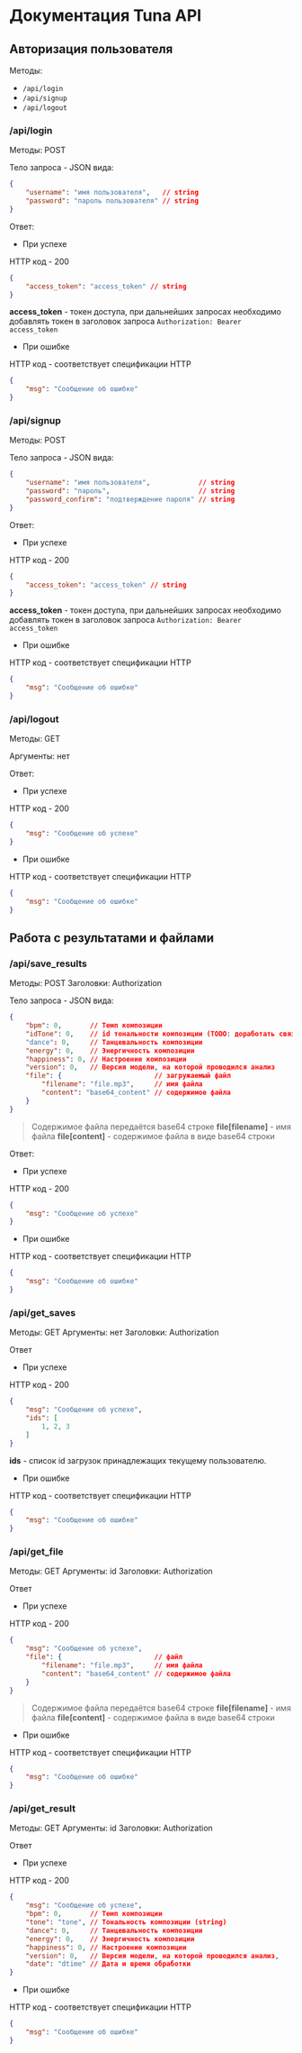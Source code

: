 # Документация Tuna API

## Авторизация пользователя

Методы:

- `/api/login`
- `/api/signup`
- `/api/logout`

### /api/login

Методы: POST

Тело запроса - JSON вида:

```json
{
    "username": "имя пользователя",   // string
    "password": "пароль пользователя" // string
}
```

Ответ:

- При успехе

HTTP код - 200

```json
{
    "access_token": "access_token" // string
}
```

**access_token** - токен доступа, при дальнейших запросах необходимо добавлять токен в заголовок запроса `Authorization: Bearer access_token`

- При ошибке

HTTP код - соответствует спецификации HTTP

```json
{
    "msg": "Сообщение об ошибке"
}
```

### /api/signup

Методы: POST

Тело запроса - JSON вида:

```json
{
    "username": "имя пользователя",            // string
    "password": "пароль",                      // string
    "password_confirm": "подтверждение пароля" // string
}
```

Ответ:

- При успехе

HTTP код - 200

```json
{
    "access_token": "access_token" // string
}
```

**access_token** - токен доступа, при дальнейших запросах необходимо добавлять токен в заголовок запроса `Authorization: Bearer access_token`

- При ошибке

HTTP код - соответствует спецификации HTTP

```json
{
    "msg": "Сообщение об ошибке"
}
```

### /api/logout

Методы: GET

Аргументы: нет

Ответ:

- При успехе

HTTP код - 200

```json
{
    "msg": "Сообщение об успехе"
}
```

- При ошибке

HTTP код - соответствует спецификации HTTP

```json
{
    "msg": "Сообщение об ошибке"
}
```

## Работа с результатами и файлами

### /api/save_results

Методы: POST
Заголовки: Authorization

Тело запроса - JSON вида:

```json
{
    "bpm": 0,       // Темп композиции
    "idTone": 0,    // id тональности композиции (TODO: доработать связь с тональностью)
    "dance": 0,     // Танцевальность композиции
    "energy": 0,    // Энергичность композиции 
    "happiness": 0, // Настроение композиции
    "version": 0,   // Версия модели, на которой проводился анализ
    "file": {                       // загружаемый файл
        "filename": "file.mp3",     // имя файла
        "content": "base64_content" // содержимое файла
    }
}
```

> Содержимое файла передаётся base64 строке
> **file[filename]** - имя файла
> **file[content]** - содержимое файла в виде base64 строки

Ответ:

- При успехе

HTTP код - 200

```json
{
    "msg": "Сообщение об успехе"
}
```

- При ошибке

HTTP код - соответствует спецификации HTTP

```json
{
    "msg": "Сообщение об ошибке"
}
```

### /api/get_saves

Методы: GET
Аргументы: нет
Заголовки: Authorization

Ответ

- При успехе

HTTP код - 200

```json
{
    "msg": "Сообщение об успехе",
    "ids": [
        1, 2, 3
    ]
}
```

**ids** - список id загрузок принадлежащих текущему пользователю.

- При ошибке

HTTP код - соответствует спецификации HTTP

```json
{
    "msg": "Сообщение об ошибке"
}
```

### /api/get_file

Методы: GET
Аргументы: id
Заголовки: Authorization

Ответ

- При успехе

HTTP код - 200

```json
{
    "msg": "Сообщение об успехе",
    "file": {                       // файл
        "filename": "file.mp3",     // имя файла
        "content": "base64_content" // содержимое файла
    }
}
```

> Содержимое файла передаётся base64 строке
> **file[filename]** - имя файла
> **file[content]** - содержимое файла в виде base64 строки

- При ошибке

HTTP код - соответствует спецификации HTTP

```json
{
    "msg": "Сообщение об ошибке"
}
```

### /api/get_result

Методы: GET
Аргументы: id
Заголовки: Authorization

Ответ

- При успехе

HTTP код - 200

```json
{
    "msg": "Сообщение об успехе",
    "bpm": 0,       // Темп композиции
    "tone": "tone", // Тональность композиции (string)
    "dance": 0,     // Танцевальность композиции
    "energy": 0,    // Энергичность композиции 
    "happiness": 0, // Настроение композиции
    "version": 0,   // Версия модели, на которой проводился анализ,
    "date": "dtime" // Дата и время обработки
}
```

- При ошибке

HTTP код - соответствует спецификации HTTP

```json
{
    "msg": "Сообщение об ошибке"
}
```

